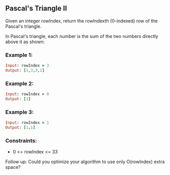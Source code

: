 ## Pascal's Triangle II

Given an integer rowIndex, return the rowIndexth (0-indexed) row of the Pascal's triangle.

In Pascal's triangle, each number is the sum of the two numbers directly above it as shown:

### Example 1:
```ruby
Input: rowIndex = 3
Output: [1,3,3,1]
```
### Example 2:
```ruby
Input: rowIndex = 0
Output: [1]
```
### Example 3:
```ruby
Input: rowIndex = 1
Output: [1,1]
```
### Constraints:

- 0 <= rowIndex <= 33

Follow up: Could you optimize your algorithm to use only O(rowIndex) extra space?